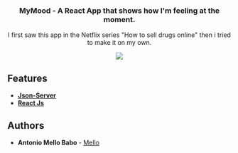 <h3 align="center">
  MyMood - A React App that shows how I'm feeling at the moment.
</h3>

<p align="center">
  I first saw this app in the Netflix series "How to sell drugs online" then i tried to make it on my own.
</p>

<p align="center">
  <img src="https://media.giphy.com/media/Y3NFdQJmwi5Ej0yDwr/giphy.gif">
</p>

## Features

* <strong>[Json-Server](https://github.com/typicode/json-server)</strong>
* <strong>[React Js](https://pt-br.reactjs.org/)</strong>


## Authors

* **Antonio Mello Babo**  - [Mello](https://github.com/MelloTonio)
